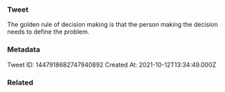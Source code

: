 ### Tweet
The golden rule of decision making is that the person making the decision needs to define the problem.

### Metadata
Tweet ID: 1447918682747940892
Created At: 2021-10-12T13:34:49.000Z

### Related

